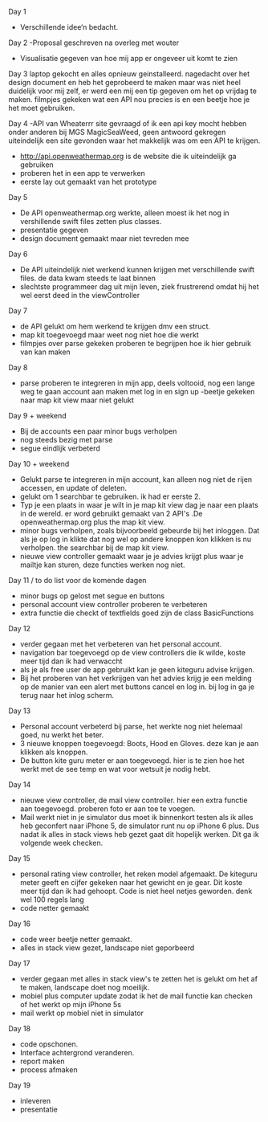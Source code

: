 
Day 1
- Verschillende idee‘n bedacht.

Day 2
-Proposal geschreven na overleg met wouter
- Visualisatie gegeven van hoe mij app er ongeveer uit komt te zien

Day 3
laptop gekocht en alles opnieuw geinstalleerd.
nagedacht over het design document en heb het geprobeerd te maken maar was niet heel duidelijk voor mij zelf, er werd een mij een tip gegeven om het op vrijdag te maken.
filmpjes gekeken wat een API nou precies is en een beetje hoe je het moet gebruiken.

Day 4
-API van Wheaterrr site gevraagd of ik een api key mocht hebben onder anderen bij MGS MagicSeaWeed, geen antwoord gekregen   uiteindelijk een site gevonden waar het makkelijk was om een API te krijgen.
- http://api.openweathermap.org is de website die ik uiteindelijk ga gebruiken
- proberen het in een app te verwerken
- eerste lay out gemaakt van het prototype

Day 5 
- De API openweathermap.org werkte, alleen moest ik het nog in vershillende swift files zetten plus classes.
- presentatie gegeven
- design document gemaakt maar niet tevreden mee

Day 6 
- De API uiteindelijk niet werkend kunnen krijgen met verschillende swift files. de data kwam steeds te laat binnen
- slechtste programmeer dag uit mijn leven, ziek frustrerend omdat hij het wel eerst deed in the viewController

Day 7 
- de API gelukt om hem werkend te krijgen dmv een struct.
- map kit toegevoegd maar weet nog niet hoe die werkt
- filmpjes over parse gekeken proberen te begrijpen hoe ik hier gebruik van kan maken

Day 8 
- parse proberen te integreren in mijn app, deels voltooid, nog een lange weg te gaan
 account aan maken met log in en sign up
-beetje gekeken naar map kit view maar niet gelukt

Day 9 + weekend
- Bij de accounts een paar minor bugs verholpen
- nog steeds bezig met parse
- segue eindlijk verbeterd

Day 10 + weekend
- Gelukt parse te integreren in mijn account, kan alleen nog niet de rijen accessen, en update of deleten.
- gelukt om 1 searchbar te gebruiken. ik had er eerste 2.
- Typ je een plaats in waar je wilt in je map kit view dag je naar een plaats in de wereld. er word gebruikt gemaakt van 2    API's .De openweathermap.org plus the map kit view.
- minor bugs verholpen, zoals bijvoorbeeld gebeurde bij het inloggen. Dat als je op log in klikte dat nog wel op andere 
knoppen kon klikken is nu verholpen. the searchbar bij de map kit view.
- nieuwe view controller gemaakt waar je je advies krijgt plus waar je mailtje kan sturen, deze functies werken nog niet. 

Day 11 / to do list voor de komende dagen
- minor bugs op gelost met segue en buttons
- personal account view controller proberen te verbeteren
- extra functie die checkt of textfields goed zijn de class BasicFunctions

Day 12
- verder gegaan met het verbeteren van het personal account.
- navigation bar toegevoegd op de view controllers die ik wilde, koste meer tijd dan ik had verwaccht
- als je als free user de app gebruikt kan je geen kiteguru advise krijgen.
- Bij het proberen van het verkrijgen van het advies krijg je een melding op de manier van een alert met buttons cancel en log in. bij log in ga je terug naar het inlog scherm.

Day 13
- Personal account verbeterd bij parse, het werkte nog niet helemaal goed, nu werkt het beter.
- 3 nieuwe knoppen toegevoegd: Boots, Hood en Gloves. deze kan je aan klikken als knoppen. 
- De button kite guru meter er aan toegevoegd. hier is te zien hoe het werkt met de see temp en wat voor wetsuit je nodig hebt.

Day 14 
- nieuwe view controller, de mail view controller. hier een extra functie aan toegevoegd. proberen foto er aan toe te voegen.
- Mail werkt niet in je simulator dus moet ik binnenkort testen als ik alles heb geconfert naar iPhone 5, de simulator runt nu op iPhone 6 plus. Dus nadat ik alles in stack views heb gezet gaat dit hopelijk werken. Dit ga ik volgende week checken.

Day 15 
- personal rating view controller, het reken model afgemaakt. De kiteguru meter geeft en cijfer gekeken naar het gewicht en je gear. Dit koste meer tijd dan ik had gehoopt. Code is niet heel netjes geworden. denk wel 100 regels lang
- code netter gemaakt

Day 16 
- code weer beetje netter gemaakt.
- alles in stack view gezet, landscape niet geporbeerd

Day 17 
- verder gegaan met alles in stack view's te zetten het is gelukt om het af te maken, landscape doet nog moeilijk.
- mobiel plus computer update zodat ik het de mail functie kan checken of het werkt op mijn iPhone 5s
- mail werkt op mobiel niet in simulator

Day 18 
- code opschonen.
- Interface achtergrond veranderen.
- report maken
- process afmaken

Day 19
- inleveren
- presentatie











